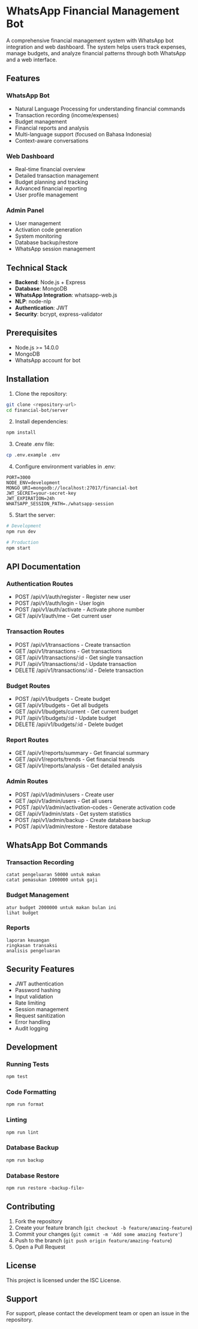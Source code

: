 # WhatsApp Financial Management Bot

A comprehensive financial management system with WhatsApp bot integration and web dashboard. The system helps users track expenses, manage budgets, and analyze financial patterns through both WhatsApp and a web interface.

## Features

### WhatsApp Bot
- Natural Language Processing for understanding financial commands
- Transaction recording (income/expenses)
- Budget management
- Financial reports and analysis
- Multi-language support (focused on Bahasa Indonesia)
- Context-aware conversations

### Web Dashboard
- Real-time financial overview
- Detailed transaction management
- Budget planning and tracking
- Advanced financial reporting
- User profile management

### Admin Panel
- User management
- Activation code generation
- System monitoring
- Database backup/restore
- WhatsApp session management

## Technical Stack

- **Backend**: Node.js + Express
- **Database**: MongoDB
- **WhatsApp Integration**: whatsapp-web.js
- **NLP**: node-nlp
- **Authentication**: JWT
- **Security**: bcrypt, express-validator

## Prerequisites

- Node.js >= 14.0.0
- MongoDB
- WhatsApp account for bot

## Installation

1. Clone the repository:
```bash
git clone <repository-url>
cd financial-bot/server
```

2. Install dependencies:
```bash
npm install
```

3. Create .env file:
```bash
cp .env.example .env
```

4. Configure environment variables in .env:
```
PORT=3000
NODE_ENV=development
MONGO_URI=mongodb://localhost:27017/financial-bot
JWT_SECRET=your-secret-key
JWT_EXPIRATION=24h
WHATSAPP_SESSION_PATH=./whatsapp-session
```

5. Start the server:
```bash
# Development
npm run dev

# Production
npm start
```

## API Documentation

### Authentication Routes
- POST /api/v1/auth/register - Register new user
- POST /api/v1/auth/login - User login
- POST /api/v1/auth/activate - Activate phone number
- GET /api/v1/auth/me - Get current user

### Transaction Routes
- POST /api/v1/transactions - Create transaction
- GET /api/v1/transactions - Get transactions
- GET /api/v1/transactions/:id - Get single transaction
- PUT /api/v1/transactions/:id - Update transaction
- DELETE /api/v1/transactions/:id - Delete transaction

### Budget Routes
- POST /api/v1/budgets - Create budget
- GET /api/v1/budgets - Get all budgets
- GET /api/v1/budgets/current - Get current budget
- PUT /api/v1/budgets/:id - Update budget
- DELETE /api/v1/budgets/:id - Delete budget

### Report Routes
- GET /api/v1/reports/summary - Get financial summary
- GET /api/v1/reports/trends - Get financial trends
- GET /api/v1/reports/analysis - Get detailed analysis

### Admin Routes
- POST /api/v1/admin/users - Create user
- GET /api/v1/admin/users - Get all users
- POST /api/v1/admin/activation-codes - Generate activation code
- GET /api/v1/admin/stats - Get system statistics
- POST /api/v1/admin/backup - Create database backup
- POST /api/v1/admin/restore - Restore database

## WhatsApp Bot Commands

### Transaction Recording
```
catat pengeluaran 50000 untuk makan
catat pemasukan 1000000 untuk gaji
```

### Budget Management
```
atur budget 2000000 untuk makan bulan ini
lihat budget
```

### Reports
```
laporan keuangan
ringkasan transaksi
analisis pengeluaran
```

## Security Features

- JWT authentication
- Password hashing
- Input validation
- Rate limiting
- Session management
- Request sanitization
- Error handling
- Audit logging

## Development

### Running Tests
```bash
npm test
```

### Code Formatting
```bash
npm run format
```

### Linting
```bash
npm run lint
```

### Database Backup
```bash
npm run backup
```

### Database Restore
```bash
npm run restore <backup-file>
```

## Contributing

1. Fork the repository
2. Create your feature branch (`git checkout -b feature/amazing-feature`)
3. Commit your changes (`git commit -m 'Add some amazing feature'`)
4. Push to the branch (`git push origin feature/amazing-feature`)
5. Open a Pull Request

## License

This project is licensed under the ISC License.

## Support

For support, please contact the development team or open an issue in the repository.
